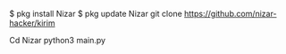 $ pkg install Nizar
$ pkg update Nizar
git clone https://github.com/nizar-hacker/kirim

Cd Nizar
python3 main.py
